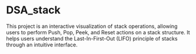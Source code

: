# DSA_stack
This project is an interactive visualization of stack operations, allowing users to perform Push, Pop, Peek, and Reset actions on a stack structure. It helps users understand the Last-In-First-Out (LIFO) principle of stacks through an intuitive interface.
